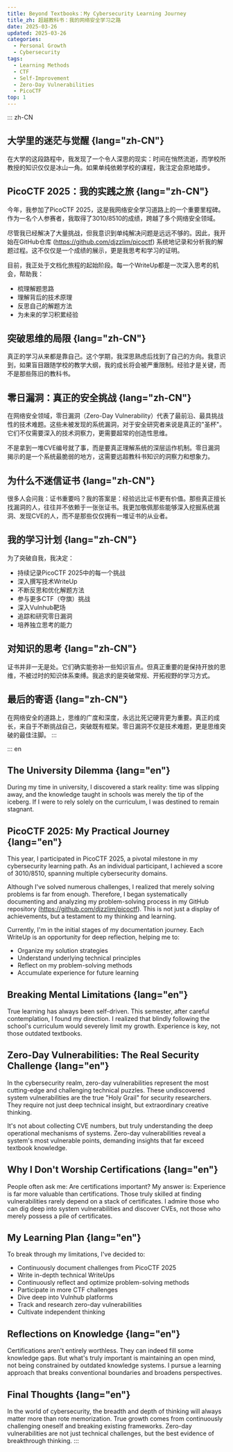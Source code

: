 ```yaml
---
title: Beyond Textbooks：My Cybersecurity Learning Journey
title_zh: 超越教科书：我的网络安全学习之路
date: 2025-03-26
updated: 2025-03-26
categories: 
  - Personal Growth
  - Cybersecurity
tags:
  - Learning Methods
  - CTF
  - Self-Improvement
  - Zero-Day Vulnerabilities
  - PicoCTF
top: 1
---
```


::: zh-CN
## 大学里的迷茫与觉醒 {lang="zh-CN"}

在大学的这段路程中，我发现了一个令人深思的现实：时间在悄然流逝，而学校所教授的知识仅仅是冰山一角。如果单纯依赖学校的课程，我注定会原地踏步。

## PicoCTF 2025：我的实践之旅 {lang="zh-CN"}

今年，我参加了PicoCTF 2025，这是我网络安全学习道路上的一个重要里程碑。作为一名个人参赛者，我取得了3010/8510的成绩，跨越了多个网络安全领域。

尽管我已经解决了大量挑战，但我意识到单纯解决问题是远远不够的。因此，我开始在GitHub仓库 (https://github.com/djzzlim/picoctf) 系统地记录和分析我的解题过程。这不仅仅是一个成绩的展示，更是我思考和学习的证明。

目前，我正处于文档化旅程的起始阶段。每一个WriteUp都是一次深入思考的机会，帮助我：
- 梳理解题思路
- 理解背后的技术原理
- 反思自己的解题方法
- 为未来的学习积累经验

## 突破思维的局限 {lang="zh-CN"}

真正的学习从来都是靠自己。这个学期，我深思熟虑后找到了自己的方向。我意识到，如果盲目跟随学校的教学大纲，我的成长将会被严重限制。经验才是关键，而不是那些陈旧的教科书。

## 零日漏洞：真正的安全挑战 {lang="zh-CN"}

在网络安全领域，零日漏洞（Zero-Day Vulnerability）代表了最前沿、最具挑战性的技术难题。这些未被发现的系统漏洞，对于安全研究者来说是真正的"圣杯"。它们不仅需要深入的技术洞察力，更需要超常的创造性思维。

不是拿到一堆CVE编号就了事，而是要真正理解系统的深层运作机制。零日漏洞揭示的是一个系统最脆弱的地方，这需要远超教科书知识的洞察力和想象力。

## 为什么不迷信证书 {lang="zh-CN"}

很多人会问我：证书重要吗？我的答案是：经验远比证书更有价值。那些真正擅长找漏洞的人，往往并不依赖于一张张证书。我更加敬佩那些能够深入挖掘系统漏洞、发现CVE的人，而不是那些仅仅拥有一堆证书的从业者。

## 我的学习计划 {lang="zh-CN"}

为了突破自我，我决定：
- 持续记录PicoCTF 2025中的每一个挑战
- 深入撰写技术WriteUp
- 不断反思和优化解题方法
- 参与更多CTF（夺旗）挑战
- 深入Vulnhub靶场
- 追踪和研究零日漏洞
- 培养独立思考的能力

## 对知识的思考 {lang="zh-CN"}

证书并非一无是处。它们确实能弥补一些知识盲点。但真正重要的是保持开放的思维，不被过时的知识体系束缚。我追求的是突破常规、开拓视野的学习方式。

## 最后的寄语 {lang="zh-CN"}

在网络安全的道路上，思维的广度和深度，永远比死记硬背更为重要。真正的成长，来自于不断挑战自己，突破既有框架。零日漏洞不仅是技术难题，更是思维突破的最佳注脚。
:::

::: en
## The University Dilemma {lang="en"}

During my time in university, I discovered a stark reality: time was slipping away, and the knowledge taught in schools was merely the tip of the iceberg. If I were to rely solely on the curriculum, I was destined to remain stagnant.

## PicoCTF 2025: My Practical Journey {lang="en"}

This year, I participated in PicoCTF 2025, a pivotal milestone in my cybersecurity learning path. As an individual participant, I achieved a score of 3010/8510, spanning multiple cybersecurity domains.

Although I've solved numerous challenges, I realized that merely solving problems is far from enough. Therefore, I began systematically documenting and analyzing my problem-solving process in my GitHub repository (https://github.com/djzzlim/picoctf). This is not just a display of achievements, but a testament to my thinking and learning.

Currently, I'm in the initial stages of my documentation journey. Each WriteUp is an opportunity for deep reflection, helping me to:
- Organize my solution strategies
- Understand underlying technical principles
- Reflect on my problem-solving methods
- Accumulate experience for future learning

## Breaking Mental Limitations {lang="en"}

True learning has always been self-driven. This semester, after careful contemplation, I found my direction. I realized that blindly following the school's curriculum would severely limit my growth. Experience is key, not those outdated textbooks.

## Zero-Day Vulnerabilities: The Real Security Challenge {lang="en"}

In the cybersecurity realm, zero-day vulnerabilities represent the most cutting-edge and challenging technical puzzles. These undiscovered system vulnerabilities are the true "Holy Grail" for security researchers. They require not just deep technical insight, but extraordinary creative thinking.

It's not about collecting CVE numbers, but truly understanding the deep operational mechanisms of systems. Zero-day vulnerabilities reveal a system's most vulnerable points, demanding insights that far exceed textbook knowledge.

## Why I Don't Worship Certifications {lang="en"}

People often ask me: Are certifications important? My answer is: Experience is far more valuable than certifications. Those truly skilled at finding vulnerabilities rarely depend on a stack of certificates. I admire those who can dig deep into system vulnerabilities and discover CVEs, not those who merely possess a pile of certificates.

## My Learning Plan {lang="en"}

To break through my limitations, I've decided to:
- Continuously document challenges from PicoCTF 2025
- Write in-depth technical WriteUps
- Continuously reflect and optimize problem-solving methods
- Participate in more CTF challenges
- Dive deep into Vulnhub platforms
- Track and research zero-day vulnerabilities
- Cultivate independent thinking

## Reflections on Knowledge {lang="en"}

Certifications aren't entirely worthless. They can indeed fill some knowledge gaps. But what's truly important is maintaining an open mind, not being constrained by outdated knowledge systems. I pursue a learning approach that breaks conventional boundaries and broadens perspectives.

## Final Thoughts {lang="en"}

In the world of cybersecurity, the breadth and depth of thinking will always matter more than rote memorization. True growth comes from continuously challenging oneself and breaking existing frameworks. Zero-day vulnerabilities are not just technical challenges, but the best evidence of breakthrough thinking.
:::